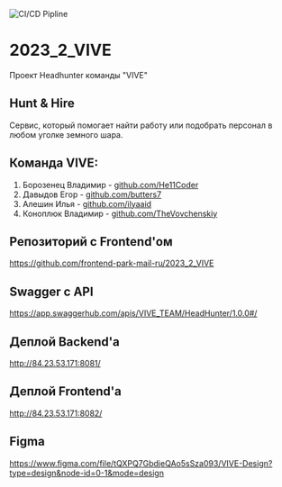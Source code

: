 ![CI/CD Pipline](https://github.com/go-park-mail-ru/2023_2_VIVE/actions/workflows/ci-cd.yml/badge.svg)
# 2023_2_VIVE
Проект Headhunter команды "VIVE"

## Hunt & Hire

Сервис, который помогает найти работу или подобрать персонал в любом уголке земного шара.

## Команда VIVE:

1. Борозенец Владимир - [github.com/He11Coder](https://github.com/He11Coder)
2. Давыдов Егор - [github.com/butters7](https://github.com/butters7)
3. Алешин Илья - [github.com/ilyaaid](https://github.com/ilyaaid)
4. Коноплюк Владимир - [github.com/TheVovchenskiy](https://github.com/TheVovchenskiy)

## Репозиторий с Frontend'ом

https://github.com/frontend-park-mail-ru/2023_2_VIVE

## Swagger с API

https://app.swaggerhub.com/apis/VIVE_TEAM/HeadHunter/1.0.0#/

## Деплой Backend'а

http://84.23.53.171:8081/

## Деплой Frontend'а

http://84.23.53.171:8082/


## Figma

https://www.figma.com/file/tQXPQ7GbdjeQAo5sSza093/VIVE-Design?type=design&node-id=0-1&mode=design
